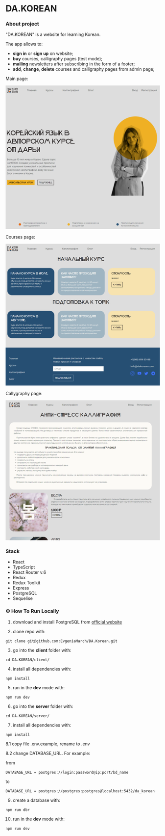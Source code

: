 # DA.KOREAN

### About project

"DA.KOREAN" is a website for learning Korean.

The app allows to:

- **sign in** or **sign up** on website;
- **buy** courses, calligraphy pages (test mode);
- **mailing** newsletters after subscribing in the form of a footer;
- **add**, **change**, **delete** courses and calligraphy pages from admin page;

Main page:

<img src="https://github.com/EvgeniaMarch/DA.Korean/blob/main/.github/img/main_page.png" width="769" />

Courses page:

<img src="https://github.com/EvgeniaMarch/DA.Korean/blob/main/.github/img/courses_page.png" width="769" />

Callygraphy page:

<img src="https://github.com/EvgeniaMarch/DA.Korean/blob/main/.github/img/calligraphy_page.png" width="769" />

### Stack

- React
- TypeScript
- React Router v.6
- Redux
- Redux Toolkit
- Express
- PostgreSQL
- Sequelise

### ⚙️ How To Run Locally

1. download and install PostgreSQL from [official website](https://www.postgresql.org/download/)

2. clone repo with:

```
git clone git@github.com:EvgeniaMarch/DA.Korean.git
```

3. go into the **client** folder with:

```
cd DA.KOREAN/client/
```

4. install all dependencies with:

```
npm install
```

5. run in the **dev** mode with:

```
npm run dev
```

6. go into the **server** folder with:

```
cd DA.KOREAN/server/
```

7. install all dependencies with:

```
npm install
```

8.1 copy file .env.example, rename to .env

8.2 change DATABASE_URL. For example:

from

```
DATABASE_URL = postgres://login:password@ip:port/bd_name
```

to

```
DATABASE_URL = postgres://postgres:postgres@localhost:5432/da_korean
```

9. create a database with:

```
npm run dbr
```

10. run in the **dev** mode with:

```
npm run dev
```
